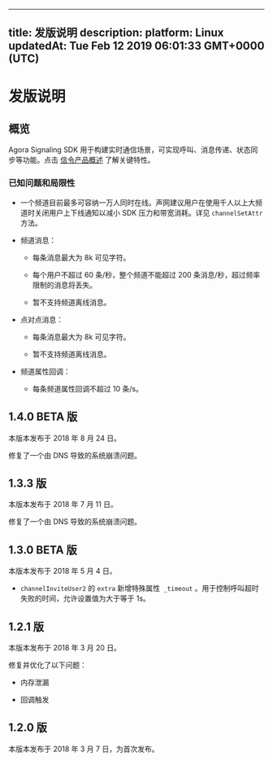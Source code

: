 
---
title: 发版说明
description: 
platform: Linux
updatedAt: Tue Feb 12 2019 06:01:33 GMT+0000 (UTC)
---
# 发版说明
## 概览

Agora Signaling SDK 用于构建实时通信场景，可实现呼叫、消息传递、状态同步等功能。点击 [信令产品概述](https://docs.agora.io/cn/Signaling/product_signaling?platform=All%20Platforms) 了解关键特性。

### 已知问题和局限性

-   一个频道目前最多可容纳一万人同时在线。声网建议用户在使用千人以上大频道时关闭用户上下线通知以减小 SDK 压力和带宽消耗。详见 `channelSetAttr` 方法。

-   频道消息：

    -   每条消息最大为 8k 可见字符。

    -   每个用户不超过 60 条/秒，整个频道不能超过 200 条消息/秒，超过频率限制的消息将丢失。

    -   暂不支持频道离线消息。

-   点对点消息：

    -   每条消息最大为 8k 可见字符。

    -   暂不支持频道离线消息。


-   频道属性回调：

    -   每条频道属性回调不超过 10 条/s。



## 1.4.0 BETA 版

本版本发布于 2018 年 8 月 24 日。

修复了一个由 DNS 导致的系统崩溃问题。

## 1.3.3 版 

本版本发布于 2018 年 7 月 11 日。

修复了一个由 DNS 导致的系统崩溃问题。

## 1.3.0 BETA 版

本版本发布于 2018 年 5 月 4 日。

-   `channelInviteUser2` 的 `extra` 新增特殊属性` _timeout` 。用于控制呼叫超时失败的时间，允许设置值为大于等于 1s。


## 1.2.1 版 

本版本发布于 2018 年 3 月 20 日。

修复并优化了以下问题：

-   内存泄漏

-   回调触发


## 1.2.0 版

本版本发布于 2018 年 3 月 7 日，为首次发布。


